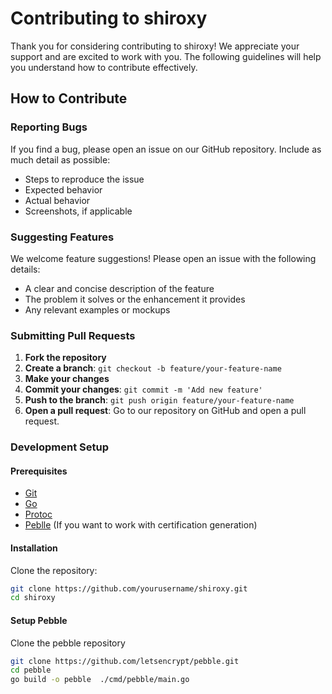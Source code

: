 # Contributing to shiroxy

Thank you for considering contributing to shiroxy! We appreciate your support and are excited to work with you. The following guidelines will help you understand how to contribute effectively.

## How to Contribute

### Reporting Bugs

If you find a bug, please open an issue on our GitHub repository. Include as much detail as possible:

- Steps to reproduce the issue
- Expected behavior
- Actual behavior
- Screenshots, if applicable

### Suggesting Features

We welcome feature suggestions! Please open an issue with the following details:

- A clear and concise description of the feature
- The problem it solves or the enhancement it provides
- Any relevant examples or mockups

### Submitting Pull Requests

1. **Fork the repository**
2. **Create a branch**: `git checkout -b feature/your-feature-name`
3. **Make your changes**
4. **Commit your changes**: `git commit -m 'Add new feature'`
5. **Push to the branch**: `git push origin feature/your-feature-name`
6. **Open a pull request**: Go to our repository on GitHub and open a pull request.

### Development Setup

#### Prerequisites

- [Git](https://git-scm.com/)
- [Go](https://golang.org/)
- [Protoc](https://grpc.io/docs/protoc-installation)
- [Peblle](https://github.com/letsencrypt/pebble) (If you want to work with certification generation)

#### Installation

Clone the repository:

```bash
git clone https://github.com/yourusername/shiroxy.git
cd shiroxy
```

#### Setup Pebble

Clone the pebble repository

```bash
git clone https://github.com/letsencrypt/pebble.git
cd pebble
go build -o pebble  ./cmd/pebble/main.go
```
